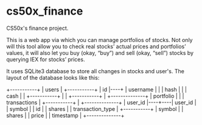 # cs50x_finance
CS50x's finance project. 

This is a web app via which you can manage portfolios of stocks. Not only will this tool allow you to check real stocks’ actual prices and portfolios’ values, it will also let you buy (okay, “buy”) and sell (okay, “sell”) stocks by querying IEX for stocks’ prices.

It uses SQLite3 database to store all changes in stocks and user's. The layout of the database looks like this:

+-----------+
|   users   |
+-----------+
| id        |----+
| username  |    |
| hash      |    |
| cash      |    |
+-----------+    |
                 |
+-----------+    |    +--------------+
| portfolio |    |    | transactions |
+-----------+    |    +--------------+
| user_id   |----+----| user_id      |
| symbol    |         | id           |
| shares    |         | transaction_type |
+-----------+         | symbol       |
                      | shares       |
                      | price        |
                      | timestamp    |
                      +--------------+



